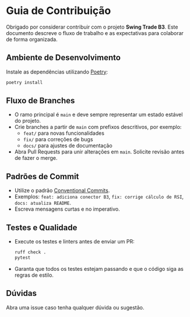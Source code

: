 # Guia de Contribuição

Obrigado por considerar contribuir com o projeto **Swing Trade B3**. Este documento descreve o fluxo de trabalho e as expectativas para colaborar de forma organizada.

## Ambiente de Desenvolvimento

Instale as dependências utilizando [Poetry](https://python-poetry.org/):

```bash
poetry install
```

## Fluxo de Branches
- O ramo principal é `main` e deve sempre representar um estado estável do projeto.
- Crie branches a partir de `main` com prefixos descritivos, por exemplo:
  - `feat/` para novas funcionalidades
  - `fix/` para correções de bugs
  - `docs/` para ajustes de documentação
- Abra Pull Requests para unir alterações em `main`. Solicite revisão antes de fazer o merge.

## Padrões de Commit
- Utilize o padrão [Conventional Commits](https://www.conventionalcommits.org/).
- Exemplos: `feat: adiciona conector B3`, `fix: corrige cálculo de RSI`, `docs: atualiza README`.
- Escreva mensagens curtas e no imperativo.

## Testes e Qualidade
- Execute os testes e linters antes de enviar um PR:
  ```bash
  ruff check .
  pytest
  ```
- Garanta que todos os testes estejam passando e que o código siga as regras de estilo.

## Dúvidas
Abra uma issue caso tenha qualquer dúvida ou sugestão.
